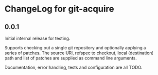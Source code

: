 <!--
Copyright (c) 2022 SanCloudLtd
SPDX-License-Identifier: CC-BY-4.0
-->

# ChangeLog for git-acquire

## 0.0.1

Initial internal release for testing.

Supports checking out a single git repository and optionally applying a series
of patches. The source URI, refspec to checkout, local (destination) path and
list of patches are supplied as command line arguments.

Documentation, error handling, tests and configuration are all TODO.
